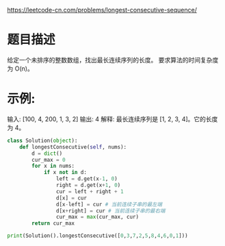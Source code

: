 https://leetcode-cn.com/problems/longest-consecutive-sequence/
# 题目描述
给定一个未排序的整数数组，找出最长连续序列的长度。
要求算法的时间复杂度为 O(n)。

# 示例:
输入: [100, 4, 200, 1, 3, 2]
输出: 4
解释: 最长连续序列是 [1, 2, 3, 4]。它的长度为 4。

```python
class Solution(object):
    def longestConsecutive(self, nums):
        d = dict()
        cur_max = 0
        for x in nums:
            if x not in d:
                left = d.get(x-1, 0)
                right = d.get(x+1, 0)
                cur = left + right + 1
                d[x] = cur
                d[x-left] = cur # 当前连续子串的最左端
                d[x+right] = cur # 当前连续子串的最右端
                cur_max = max(cur_max, cur)
        return cur_max

print(Solution().longestConsecutive([0,3,7,2,5,8,4,6,0,1]))
```